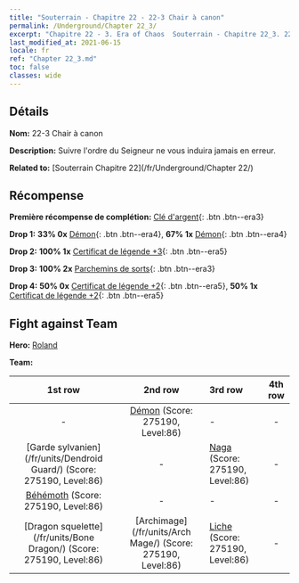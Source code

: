 ```yaml
---
title: "Souterrain - Chapitre 22 - 22-3 Chair à canon"
permalink: /Underground/Chapter 22_3/
excerpt: "Chapitre 22 - 3. Era of Chaos  Souterrain - Chapitre 22_3. 22-3 Chair à canon"
last_modified_at: 2021-06-15
locale: fr
ref: "Chapter 22_3.md"
toc: false
classes: wide
---
```


## Détails

 **Nom:** 22-3 Chair à canon

 **Description:** Suivre l'ordre du Seigneur ne vous induira jamais en erreur.

 **Related to:** [Souterrain Chapitre 22](/fr/Underground/Chapter 22/)

## Récompense

 **Première récompense de complétion:** [Clé d'argent](/ItemsFR/con_693/){: .btn .btn--era3}

 **Drop 1:** **33% 0x** [Démon](/ItemsFR/unt_229/){: .btn .btn--era4}, **67% 1x** [Démon](/ItemsFR/unt_229/){: .btn .btn--era4}

 **Drop 2:** **100% 1x** [Certificat de légende +3](/ItemsFR/mat_88/){: .btn .btn--era5}

 **Drop 3:** **100% 2x** [Parchemins de sorts](/ItemsFR/con_694/){: .btn .btn--era3}

 **Drop 4:** **50% 0x** [Certificat de légende +2](/ItemsFR/mat_81/){: .btn .btn--era5}, **50% 1x** [Certificat de légende +2](/ItemsFR/mat_81/){: .btn .btn--era5}


## Fight against Team
 **Hero:** [Roland](/fr/heroes/Roland/)

 **Team:**


  | 1st row | 2nd row | 3rd row | 4th row |
  |:----:|:----:|:----|:----:|
  | - | [Démon](/fr/units/Demon/) (Score: 275190, Level:86)  | - | - |
  | [Garde sylvanien](/fr/units/Dendroid Guard/) (Score: 275190, Level:86)  | - | [Naga](/fr/units/Naga/) (Score: 275190, Level:86)  | - |
  | [Béhémoth](/fr/units/Behemoth/) (Score: 275190, Level:86)  | - | - | - |
  | [Dragon squelette](/fr/units/Bone Dragon/) (Score: 275190, Level:86)  | [Archimage](/fr/units/Arch Mage/) (Score: 275190, Level:86)  | [Liche](/fr/units/Lich/) (Score: 275190, Level:86)  | - |



